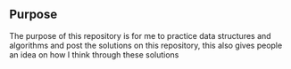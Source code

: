 ## Purpose

The purpose of this repository is for me to practice data structures and
algorithms and post the solutions on this repository, this also gives
people an idea on how I think through these solutions
